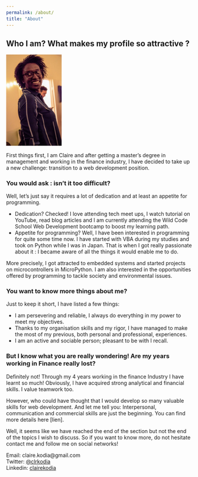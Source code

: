 ```yaml
---
permalink: /about/
title: "About"
---
```



## Who I am? What makes my profile so attractive ?

<img src="../assets/images/aboutme.jpg" alt="Claire Kodia" style="width:150px" class="align-right" />

First things first, I am Claire and after getting a master’s degree in management and working in the finance industry, I have decided to take up a new challenge: transition to a web development position.

### You would ask : isn’t it too difficult?

Well, let’s just say it requires a lot of dedication and at least an appetite for programming. 

* Dedication? Checked! I love attending tech meet ups, I watch tutorial on YouTube, read blog articles and I am currently attending the Wild Code School Web Development bootcamp to boost my learning path. 
* Appetite for programming? Well, I have been interested in programming for quite some time now. I have started with VBA during my studies and took on Python while I was in Japan. That is when I got really passionate about it : I became aware of all the things it would enable me to do.

More precisely, I got attracted to embedded systems and started projects on microcontrollers in MicroPython. I am also interested in the opportunities offered by programming to tackle society and environmental issues.

### You want to know more things about me?

Just to keep it short, I have listed a few things:

* I am persevering and reliable, I always do everything in my power to meet my objectives. 
* Thanks to my organisation skills and my rigor, I have managed to make the most of my previous, both personal and professional, experiences.
* I am an active and sociable person; pleasant to be with I recall.

### But I know what you are really wondering! Are my years working in Finance really lost?

Definitely not! Through my 4 years working in the finance Industry I have learnt so much! Obviously, I have acquired strong analytical and financial skills. I value teamwork too. 

However, who could have thought that I would develop so many valuable skills for web development. And let me tell you: Interpersonal, communication and commercial skills are just the beginning. You can find more details here [lien].

Well, it seems like we have reached the end of the section but not the end of the topics I wish to discuss. So if you want to know more, do not hesitate contact me and follow me on social networks!


<ul style="list-style:none; padding:0;">
    <li>Email: claire.kodia@gmail.com</li>
    <li>Twitter:&nbsp;<a href="https://twitter.com/clrkodia" alt="Link to my Twitter account" >@clrkodia</a></li>
    <li>Linkedin:&nbsp;<a href="https://www.linkedin.com/in/clairekodia/?locale=en_US" alt="Link to my LinkedIn account" >clairekodia</a></li>
</ul>
